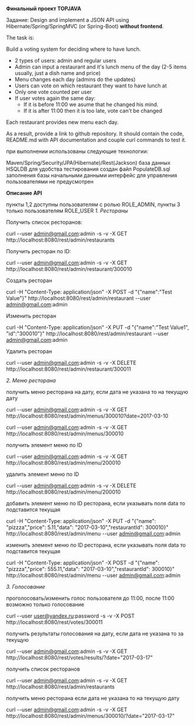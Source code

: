 **Финальный проект TOPJAVA**

Задание:
Design and implement a JSON API using Hibernate/Spring/SpringMVC (or Spring-Boot) **without frontend**.

The task is:

Build a voting system for deciding where to have lunch.

 * 2 types of users: admin and regular users
 * Admin can input a restaurant and it's lunch menu of the day (2-5 items usually, just a dish name and price)
 * Menu changes each day (admins do the updates)
 * Users can vote on which restaurant they want to have lunch at
 * Only one vote counted per user
 * If user votes again the same day:
    - If it is before 11:00 we asume that he changed his mind.
    - If it is after 11:00 then it is too late, vote can't be changed

Each restaurant provides new menu each day.

As a result, provide a link to github repository. It should contain the code, README.md with API documentation and couple curl commands to test it.

при выполнении использованы следующие технологии:

Maven/Spring/Security/JPA(Hibernate)/Rest(Jackson)
база данных HSQLDB
для удобства тестирования создан файл PopulateDB.sql заполнения базы начальными данными
интерфейс для управления пользователями не предусмотрен

**Описание API**


пункты 1,2 доступны пользователям с ролью ROLE_ADMIN, пункты 3 только пользователям ROLE_USER
_1. Рестораны_

Получить список ресторанов:

curl --user admin@gmail.com:admin -s -v -X GET http://localhost:8080/rest/admin/restaurants

Получить ресторан по ID:

curl --user admin@gmail.com:admin -s -v -X GET http://localhost:8080/rest/admin/restaurant/300010

Создать ресторан

curl -H "Content-Type: application/json" -X POST -d "{\"name\":\"Test Value\"}" http://localhost:8080/rest/admin/restaurant --user admin@gmail.com:admin

Изменить ресторан

curl -H "Content-Type: application/json" -X PUT -d "{\"name\":\"Test Value1\", \"id\":\"300010\"}" http://localhost:8080/rest/admin/restaurant --user admin@gmail.com:admin

Удалить ресторан

curl --user admin@gmail.com:admin -s -v -X DELETE http://localhost:8080/rest/admin/restaurant/300011

_2. Меню ресторана_

получить меню ресторана на дату, если дата не указана то на текущую дату

curl --user admin@gmail.com:admin -s -v -X GET http://localhost:8080/rest/admin/menus/300010?date=2017-03-10

curl --user admin@gmail.com:admin -s -v -X GET http://localhost:8080/rest/admin/menus/300010

получить элемент меню по ID

curl --user admin@gmail.com:admin -s -v -X GET http://localhost:8080/rest/admin/menu/200010

удалить элемент меню по ID

curl --user admin@gmail.com:admin -s -v -X DELETE http://localhost:8080/rest/admin/menu/200010

добавить элемент меню по ID ресторана, если указывать поля data то подставится текущая

curl -H "Content-Type: application/json" -X PUT -d "{\"name\": \"pizzza\",\"price\": 5.11,\"data\": \"2017-03-10\",\"restaurantId\": 300010}" http://localhost:8080/rest/admin/menu --user admin@gmail.com:admin

изменить элемент меню по ID ресторана, если указывать поля data то подставится текущая

curl -H "Content-Type: application/json" -X POST -d "{\"name\": \"pizzza\",\"price\": 555.11,\"data\": \"2017-03-10\",\"restaurantId\": 300010}" http://localhost:8080/rest/admin/menu --user admin@gmail.com:admin

_3. Голосование_

проголосовать/изменить голос пользователя до 11:00, после 11:00 возможно только голосование

curl --user user@yandex.ru:password -s -v -X POST http://localhost:8080/rest/votes/300011

получить результаты голосования на дату, если дата не указана то за текущую

curl --user admin@gmail.com:admin -s -v -X GET http://localhost:8080/rest/votes/results/?date="2017-03-17"

получить список ресторанов

curl --user admin@gmail.com:admin -s -v -X GET http://localhost:8080/rest/admin/restaurants

получить меню ресторана если дата не указана то на текущую дату

curl --user admin@gmail.com:admin -s -v -X GET http://localhost:8080/rest/admin/menus/300010/?date="2017-03-17"


